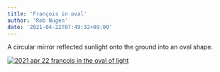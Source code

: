 ```yaml
---
title: 'François in oval'
author: 'Rob Nugen'
date: '2021-04-22T07:49:32+09:00'
---
```


A circular mirror reflected sunlight onto the ground into an oval shape.

[![2021 apr 22 francois in the oval of light](//b.robnugen.com/quests/walk-to-niigata/2021/en_route/day-07/thumbs/2021_apr_22_francois_in_the_oval_of_light.jpeg)](//b.robnugen.com/quests/walk-to-niigata/2021/en_route/day-07/2021_apr_22_francois_in_the_oval_of_light.jpeg)
